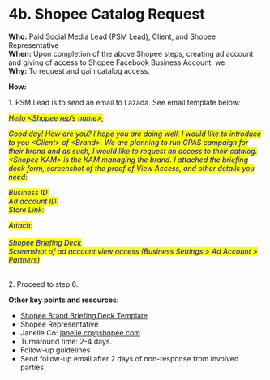 # 4b. Shopee Catalog Request

**Who:** Paid Social Media Lead (PSM Lead), Client, and Shopee Representative \
**When:** Upon completion of the above Shopee steps, creating ad account and giving of access to Shopee Facebook Business Account. we \
**Why:** To request and gain catalog access.&#x20;

**How:**&#x20;

1\. PSM Lead is to send an email to Lazada. See email template below:

_<mark style="color:blue;">Hello \<Shopee rep’s name>,</mark>_&#x20;

&#x20;

_<mark style="color:blue;">Good day! How are you? I hope you are doing well. I would like to introduce to you \<Client> of \<Brand>. We are planning to run CPAS campaign for their brand and as such, I would like to request an access to their catalog. \<Shopee KAM> is the KAM managing the brand. I attached the briefing deck form, screenshot of the proof of View Access, and other details you need:</mark>_ &#x20;

_<mark style="color:blue;">Business ID:</mark>_ \
_<mark style="color:blue;">Ad account ID:</mark>_ \
_<mark style="color:blue;">Store Link:</mark>_&#x20;

_<mark style="color:blue;">Attach:</mark>_ \
\
_<mark style="color:blue;">Shopee Briefing Deck</mark>_ \
_<mark style="color:blue;">Screenshot of ad account view access (Business Settings > Ad Account > Partners)</mark>_&#x20;

\
2\. Proceed to step 6.



**Other key points and resources:**&#x20;

* [Shopee Brand Briefing Deck Template](https://traffixph.sharepoint.com/sites/Traffix/\_layouts/15/guestaccess.aspx?guestaccesstoken=t3awCWWs6jZzi2%2FDQ0LtswPgzQnRLTemF2gp3mk3cr0%3D\&docid=2\_1d6207f76b5a54700b6ae447469dddece\&rev=1\&e=UxxSJt) &#x20;
* Shopee Representative&#x20;
* Janelle Co: janelle.co@shopee.com&#x20;
* Turnaround time: 2-4 days.&#x20;
* Follow-up guidelines&#x20;
* Send follow-up email after 2 days of non-response from involved parties.&#x20;
